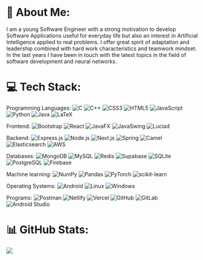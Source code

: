 # 💫 About Me:
I am a young Software Engineer with a strong motivation to develop Software Applications useful for everyday life but also an interest in Artificial Intelligence applied to real problems. I offer great spirit of adaptation and leadership combined with hard work characteristics and teamwork mindset. In the last years I have been in touch with the latest topics in the field of software development and neural networks.

  

# 💻 Tech Stack:
Programming Languages: ![C](https://img.shields.io/badge/C-%2300599C.svg?style=plastic&logo=c&logoColor=white) ![C++](https://img.shields.io/badge/C++-%2300599C.svg?style=plastic&logo=c%2B%2B&logoColor=white) ![CSS3](https://img.shields.io/badge/CSS3-%231572B6.svg?style=plastic&logo=css3&logoColor=white) ![HTML5](https://img.shields.io/badge/HTML5-%23E34F26.svg?style=plastic&logo=html5&logoColor=white) ![JavaScript](https://img.shields.io/badge/JavaScript-%23323330.svg?style=plastic&logo=javascript&logoColor=%23F7DF1E) ![Python](https://img.shields.io/badge/Python-3670A0?style=plastic&logo=python&logoColor=ffdd54) ![Java](https://img.shields.io/badge/Java-red?style=plastic) ![LaTeX](https://img.shields.io/badge/LaTex-green?style=plastic)

Frontend: ![Bootstrap](https://img.shields.io/badge/Bootstrap-%23563D7C.svg?style=plastic&logo=bootstrap&logoColor=white) ![React](https://img.shields.io/badge/React-%2320232a.svg?style=plastic&logo=react&logoColor=%2361DAFB) ![JavaFX](https://img.shields.io/badge/JavaFX-orange?style=plastic) ![JavaSwing](https://img.shields.io/badge/JavaSwing-red?style=plastic) ![Luciad](https://img.shields.io/badge/Luciad-olive?style=plastic)

Backend: ![Express.js](https://img.shields.io/badge/Express.js-%23404d59.svg?style=plastic&logo=express&logoColor=%2361DAFB) ![Node.js](https://img.shields.io/badge/Node.js-6DA55F?style=plastic&logo=node.js&logoColor=white) ![Next.js](https://img.shields.io/badge/Next.js-black?style=plastic) ![Spring](https://img.shields.io/badge/Spring-%236DB33F.svg?style=flat&logo=spring&logoColor=white) ![Camel](https://img.shields.io/badge/Camel-orange?style=plastic) ![Elasticsearch](https://img.shields.io/badge/Elasticsearch-yellow?style=plastic) ![AWS](https://img.shields.io/badge/AWS-orange?style=plastic)

Databases: ![MongoDB](https://img.shields.io/badge/MongoDB-%234ea94b.svg?style=plastic&logo=mongodb&logoColor=white) ![MySQL](https://img.shields.io/badge/MySQL-%2300f.svg?style=plastic&logo=mysql&logoColor=white) ![Redis](https://img.shields.io/badge/Redis-%23DD0031.svg?style=plastic&logo=redis&logoColor=white) ![Supabase](https://img.shields.io/badge/Supabase-3ECF8E?style=plastic&logo=supabase&logoColor=white) ![SQLite](https://img.shields.io/badge/SQLite-%2307405e.svg?style=plastic&logo=sqlite&logoColor=white) ![PostgreSQL](https://img.shields.io/badge/PostgreSQL-%23316192.svg?style=flat&logo=postgresql&logoColor=white) ![Firebase](https://img.shields.io/badge/Firebase-orange?style=plastic)

Machine learning: ![NumPy](https://img.shields.io/badge/NumPy-%23013243.svg?style=plastic&logo=numpy&logoColor=white) ![Pandas](https://img.shields.io/badge/Pandas-%23150458.svg?style=plastic&logo=pandas&logoColor=white) ![PyTorch](https://img.shields.io/badge/PyTorch-%23EE4C2C.svg?style=plastic&logo=PyTorch&logoColor=white) ![scikit-learn](https://img.shields.io/badge/scikit--learn-%23F7931E.svg?style=plastic&logo=scikit-learn&logoColor=white)

Operating Systems: ![Android](https://img.shields.io/badge/Android-%2320232a.svg?style=plastic&logo=android&logoColor=%a4c639) ![Linux](https://img.shields.io/badge/Linux-FCC624?style=plastic&logo=linux&logoColor=black) ![Windows](https://img.shields.io/badge/Windows-blue?style=plastic&logo=windows&logoColor=white)

Programs: ![Postman](https://img.shields.io/badge/Postman-FF6C37?style=flat&logo=postman&logoColor=white) ![Netlify](https://img.shields.io/badge/Netlify-%23000000.svg?style=flat&logo=netlify&logoColor=#00C7B7) ![Vercel](https://img.shields.io/badge/Vercel-%23000000.svg?style=flat&logo=vercel&logoColor=white) ![GitHub](https://img.shields.io/badge/GitHub-black?style=plastic) ![GitLab](https://img.shields.io/badge/GitLab-orange?style=plastic) ![Android Studio](https://img.shields.io/badge/Androio%20Studio-blue?style=plastic)

# 📊 GitHub Stats:
![](https://github-readme-stats-davideporellos-projects.vercel.app/api/top-langs/?username=DavidePorello&theme=dark&layout=compact&exclude_repo=github-readme-stats,UIC-thesis&size_weight=0.2&count_weight=0.5)
